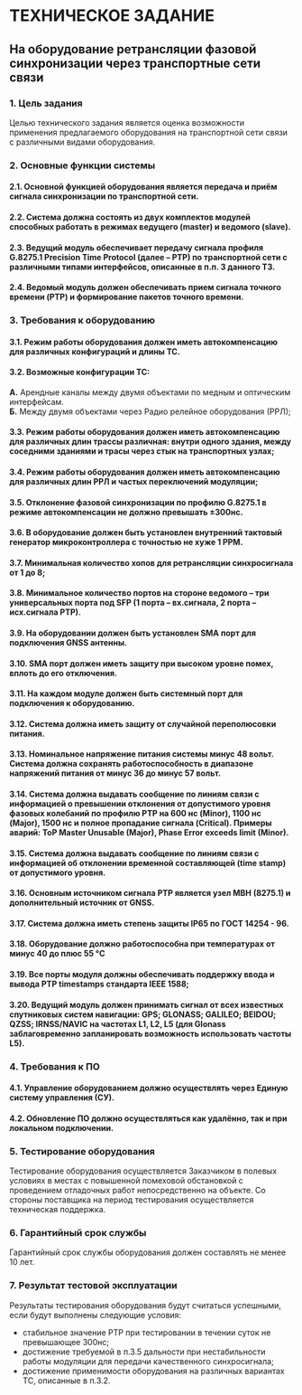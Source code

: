 # ТЕХНИЧЕСКОЕ ЗАДАНИЕ

## На оборудование ретрансляции фазовой синхронизации через транспортные сети связи

### 1. Цель задания

Целью технического задания является оценка возможности применения предлагаемого оборудования на транспортной сети связи с различными видами оборудования.

### 2. Основные функции системы

#### 2.1. Основной функцией оборудования является передача и приём сигнала синхронизации по транспортной сети.

#### 2.2. Система должна состоять из двух комплектов модулей способных работать в режимах ведущего (master) и ведомого (slave).

#### 2.3. Ведущий модуль обеспечивает передачу сигнала профиля G.8275.1 Precision Time Protocol (далее – PTP) по транспортной сети с различными типами интерфейсов, описанные в п.п. 3 данного ТЗ.

#### 2.4. Ведомый модуль должен обеспечивать прием сигнала точного времени (PTP) и формирование пакетов точного времени.

### 3. Требования к оборудованию

#### 3.1. Режим работы оборудования должен иметь автокомпенсацию для различных конфигураций и длины ТС.

#### 3.2. Возможные конфигурации ТС:
**А.** Арендные каналы между двумя объектами по медным и оптическим интерфейсам.  
**Б.** Между двумя объектами через Радио релейное оборудования (РРЛ);

#### 3.3. Режим работы оборудования должен иметь автокомпенсацию для различных длин трассы различная: внутри одного здания, между соседними зданиями и трасы через стык на транспортных узлах;

#### 3.4. Режим работы оборудования должен иметь автокомпенсацию для различных длин РРЛ и частых переключений модуляции;

#### 3.5. Отклонение фазовой синхронизации по профилю G.8275.1 в режиме автокомпенсации не должно превышать ±300нс.

#### 3.6. В оборудование должен быть установлен внутренний тактовый генератор микроконтроллера с точностью не хуже 1 PPM.

#### 3.7. Минимальная количество хопов для ретрансляции синхросигнала от 1 до 8;

#### 3.8. Минимальное количество портов на стороне ведомого – три универсальных порта под SFP (1 порта – вх.сигнала, 2 порта – исх.сигнала PTP).

#### 3.9. На оборудовании должен быть установлен SMA порт для подключения GNSS антенны.

#### 3.10. SMA порт должен иметь защиту при высоком уровне помех, вплоть до его отключения.

#### 3.11. На каждом модуле должен быть системный порт для подключения к оборудованию.

#### 3.12. Система должна иметь защиту от случайной переполюсовки питания.

#### 3.13. Номинальное напряжение питания системы минус 48 вольт. Система должна сохранять работоспособность в диапазоне напряжений питания от минус 36 до минус 57 вольт.

#### 3.14. Система должна выдавать сообщение по линиям связи с информацией о превышении отклонения от допустимого уровня фазовых колебаний по профилю PTP на 600 нс (Minor), 1100 нс (Major), 1500 нс и полное пропадание сигнала (Critical). Примеры аварий: ToP Master Unusable (Major), Phase Error exceeds limit (Minor).

#### 3.15. Система должна выдавать сообщение по линиям связи с информацией об отклонении временной составляющей (time stamp) от допустимого уровня.

#### 3.16. Основным источником сигнала PTP является узел MBH (8275.1) и дополнительный источник от GNSS.

#### 3.17. Система должна иметь степень защиты IP65 по ГОСТ 14254 - 96.

#### 3.18. Оборудование должно работоспособна при температурах от минус 40 до плюс 55 °C

#### 3.19. Все порты модуля должны обеспечивать поддержку ввода и вывода PTP timestamps стандарта IEEE 1588;

#### 3.20. Ведущий модуль должен принимать сигнал от всех известных спутниковых систем навигации: GPS; GLONASS; GALILEO; BEIDOU; QZSS; IRNSS/NAVIC на частотах L1, L2, L5 (для Glonass заблаговременно запланировать возможность использовать частоты L5).

### 4. Требования к ПО

#### 4.1. Управление оборудованием должно осуществлять через Единую систему управления (СУ).

#### 4.2. Обновление ПО должно осуществляться как удалённо, так и при локальном подключении.

### 5. Тестирование оборудования

Тестирование оборудования осуществляется Заказчиком в полевых условиях в местах с повышенной помеховой обстановкой с проведением отладочных работ непосредственно на объекте. Со стороны поставщика на период тестирования осуществляется техническая поддержка.

### 6. Гарантийный срок службы

Гарантийный срок службы оборудования должен составлять не менее 10 лет.

### 7. Результат тестовой эксплуатации

Результаты тестирования оборудования будут считаться успешными, если будут выполнены следующие условия:
- стабильное значение PTP при тестировании в течении суток не превышающее 300нс;
- достижение требуемой в п.3.5 дальности при нестабильности работы модуляции для передачи качественного синхросигнала;
- достижение применимости оборудования на различных вариантах ТС, описанные в п.3.2.
